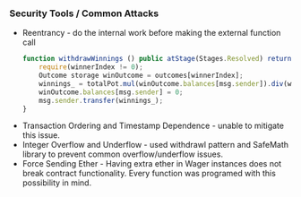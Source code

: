 ### <b>Security Tools / Common Attacks</b>
  - Reentrancy - do the internal work before making the external function call
    ```javascript
    function withdrawWinnings () public atStage(Stages.Resolved) returns (uint winnings_) {
        require(winnerIndex != 0);
        Outcome storage winOutcome = outcomes[winnerIndex];
        winnings_ = totalPot.mul(winOutcome.balances[msg.sender]).div(winOutcome.pot);
        winOutcome.balances[msg.sender] = 0;
        msg.sender.transfer(winnings_);
    }
    ```
  - Transaction Ordering and Timestamp Dependence - unable to mitigate this issue.
  - Integer Overflow and Underflow - used withdrawl pattern and SafeMath library to prevent common overflow/underflow issues.
  - Force Sending Ether - Having extra ether in Wager instances does not break contract functionality. Every function was programed with this possibility in mind.
